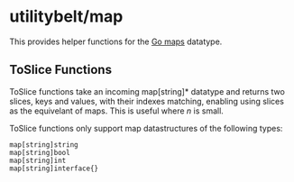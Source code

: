 utilitybelt/map
==============

This provides helper functions for the [Go maps](http://blog.golang.org/go-maps-in-action) datatype.

## ToSlice Functions
ToSlice functions take an incoming map[string]\* datatype and returns two slices, keys and values, with their indexes matching, enabling using slices as the equivelant of maps. This is useful where *n* is small.

ToSlice functions only support map datastructures of the following types:

	map[string]string
	map[string]bool
	map[string]int
	map[string]interface{}
